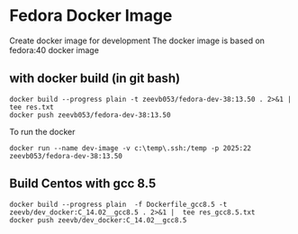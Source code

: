 # Fedora Docker Image

Create docker image for development 
The docker image is based on fedora:40 docker image  

## with docker build (in git bash)
~~~
docker build --progress plain -t zeevb053/fedora-dev-38:13.50 . 2>&1 |  tee res.txt  
docker push zeevb053/fedora-dev-38:13.50
~~~


To run the docker  
~~~
docker run --name dev-image -v c:\temp\.ssh:/temp -p 2025:22 zeevb053/fedora-dev-38:13.50
~~~

## Build Centos with gcc 8.5 
~~~
docker build --progress plain  -f Dockerfile_gcc8.5 -t zeevb/dev_docker:C_14.02__gcc8.5 . 2>&1 |  tee res_gcc8.5.txt
docker push zeevb/dev_docker:C_14.02__gcc8.5
~~~
